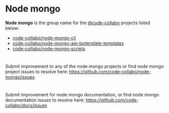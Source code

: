# Node mongo
**Node mongo** is the group name for the [@code-collabo](https://github.com/code-collabo) projects listed below: 
- [code-collabo/node-mongo-cli](https://github.com/code-collabo/node-mongo-cli)
- [code-collabo/node-mongo-api-boilerplate-templates](https://github.com/code-collabo/node-mongo-api-boilerplate-templates)
- [code-collabo/node-mongo-scripts](https://github.com/code-collabo/node-mongo-scripts)

#
Submit improvement to any of the node mongo projects or find node mongo project issues to resolve here: https://github.com/code-collabo/node-mongo/issues

#
Submit improvement for node mongo documentation, or find node mongo documentation issues to resolve here: https://github.com/code-collabo/docs/issues

